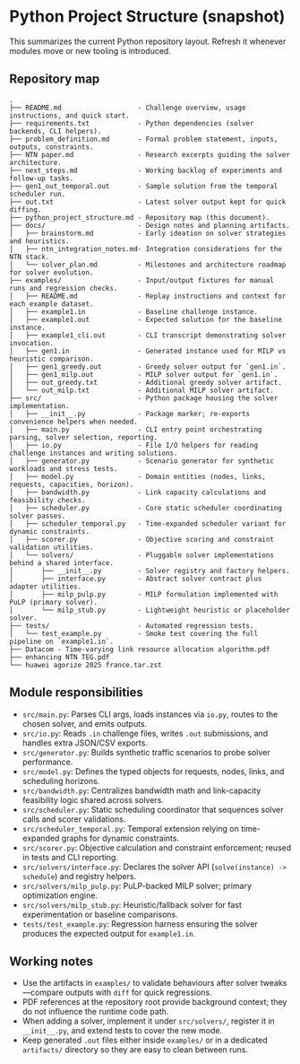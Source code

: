 # Python Project Structure (snapshot)

This summarizes the current Python repository layout. Refresh it whenever modules move or new tooling is introduced.

## Repository map
```
.
├── README.md                   - Challenge overview, usage instructions, and quick start.
├── requirements.txt            - Python dependencies (solver backends, CLI helpers).
├── problem_definition.md       - Formal problem statement, inputs, outputs, constraints.
├── NTN paper.md                - Research excerpts guiding the solver architecture.
├── next_steps.md               - Working backlog of experiments and follow-up tasks.
├── gen1_out_temporal.out       - Sample solution from the temporal scheduler run.
├── out.txt                     - Latest solver output kept for quick diffing.
├── python_project_structure.md - Repository map (this document).
├── docs/                       - Design notes and planning artifacts.
│   ├── brainstorm.md           - Early ideation on solver strategies and heuristics.
│   ├── ntn_integration_notes.md- Integration considerations for the NTN stack.
│   └── solver_plan.md          - Milestones and architecture roadmap for solver evolution.
├── examples/                   - Input/output fixtures for manual runs and regression checks.
│   ├── README.md               - Replay instructions and context for each example dataset.
│   ├── example1.in             - Baseline challenge instance.
│   ├── example1.out            - Expected solution for the baseline instance.
│   ├── example1_cli.out        - CLI transcript demonstrating solver invocation.
│   ├── gen1.in                 - Generated instance used for MILP vs heuristic comparison.
│   ├── gen1_greedy.out         - Greedy solver output for `gen1.in`.
│   ├── gen1_milp.out           - MILP solver output for `gen1.in`.
│   ├── out_greedy.txt          - Additional greedy solver artifact.
│   └── out_milp.txt            - Additional MILP solver artifact.
├── src/                        - Python package housing the solver implementation.
│   ├── __init__.py             - Package marker; re-exports convenience helpers when needed.
│   ├── main.py                 - CLI entry point orchestrating parsing, solver selection, reporting.
│   ├── io.py                   - File I/O helpers for reading challenge instances and writing solutions.
│   ├── generator.py            - Scenario generator for synthetic workloads and stress tests.
│   ├── model.py                - Domain entities (nodes, links, requests, capacities, horizon).
│   ├── bandwidth.py            - Link capacity calculations and feasibility checks.
│   ├── scheduler.py            - Core static scheduler coordinating solver passes.
│   ├── scheduler_temporal.py   - Time-expanded scheduler variant for dynamic constraints.
│   ├── scorer.py               - Objective scoring and constraint validation utilities.
│   └── solvers/                - Pluggable solver implementations behind a shared interface.
│       ├── __init__.py         - Solver registry and factory helpers.
│       ├── interface.py        - Abstract solver contract plus adapter utilities.
│       ├── milp_pulp.py        - MILP formulation implemented with PuLP (primary solver).
│       └── milp_stub.py        - Lightweight heuristic or placeholder solver.
├── tests/                      - Automated regression tests.
│   └── test_example.py         - Smoke test covering the full pipeline on `example1.in`.
├── Datacom - Time-varying link resource allocation algorithm.pdf
├── enhancing NTN TEG.pdf
└── huawei agorize 2025 france.tar.zst
```

## Module responsibilities
- `src/main.py`: Parses CLI args, loads instances via `io.py`, routes to the chosen solver, and emits outputs.
- `src/io.py`: Reads `.in` challenge files, writes `.out` submissions, and handles extra JSON/CSV exports.
- `src/generator.py`: Builds synthetic traffic scenarios to probe solver performance.
- `src/model.py`: Defines the typed objects for requests, nodes, links, and scheduling horizons.
- `src/bandwidth.py`: Centralizes bandwidth math and link-capacity feasibility logic shared across solvers.
- `src/scheduler.py`: Static scheduling coordinator that sequences solver calls and scorer validations.
- `src/scheduler_temporal.py`: Temporal extension relying on time-expanded graphs for dynamic constraints.
- `src/scorer.py`: Objective calculation and constraint enforcement; reused in tests and CLI reporting.
- `src/solvers/interface.py`: Declares the solver API (`solve(instance) -> schedule`) and registry helpers.
- `src/solvers/milp_pulp.py`: PuLP-backed MILP solver; primary optimization engine.
- `src/solvers/milp_stub.py`: Heuristic/fallback solver for fast experimentation or baseline comparisons.
- `tests/test_example.py`: Regression harness ensuring the solver produces the expected output for `example1.in`.

## Working notes
- Use the artifacts in `examples/` to validate behaviours after solver tweaks—compare outputs with `diff` for quick regressions.
- PDF references at the repository root provide background context; they do not influence the runtime code path.
- When adding a solver, implement it under `src/solvers/`, register it in `__init__.py`, and extend tests to cover the new mode.
- Keep generated `.out` files either inside `examples/` or in a dedicated `artifacts/` directory so they are easy to clean between runs.
